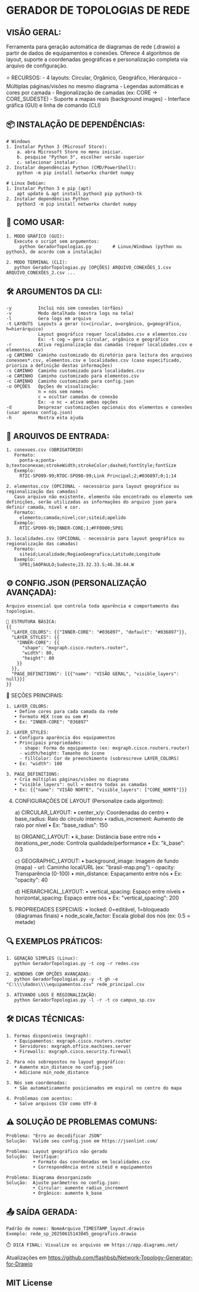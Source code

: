 GERADOR DE TOPOLOGIAS DE REDE
====================================

VISÃO GERAL:
-----------
Ferramenta para geração automática de diagramas de rede (.drawio) a partir de dados de equipamentos e conexões. Oferece 4 algoritmos de layout, suporte a coordenadas geográficas e personalização completa via arquivo de configuração.

⭐ RECURSOS:
    - 4 layouts: Circular, Orgânico, Geográfico, Hierárquico
    - Múltiplas páginas/visões no mesmo diagrama
    - Legendas automáticas e cores por camada
    - Regionalização de camadas (ex: CORE -> CORE_SUDESTE)
    - Suporte a mapas reais (background images)
    - Interface gráfica (GUI) e linha de comando (CLI)

📦 INSTALAÇÃO DE DEPENDÊNCIAS:
----------------------------

    # Windows
    1. Instalar Python 3 (Microsof Store):
        a. abra Microsoft Store no menu iniciar.
        b. pesquise "Python 3", escolher versão superior
        c. selecionar instalar.
    2. Instalar dependências Python (CMD/PowerShell):
		python -m pip install networkx chardet numpy

	# Linux Debian:
    1. Instalar Python 3 e pip (apt)
		apt update & apt install python3 pip python3-tk
    2. Instalar dependências Python
		python3 -m pip install networkx chardet numpy

🚀 COMO USAR:
------------
    1. MODO GRÁFICO (GUI):
       Execute o script sem argumentos:
         python GeradorTopologias.py        # Linux/Windows (python ou python3, de acordo com a instalação)

    2. MODO TERMINAL (CLI):
       python GeradorTopologias.py [OPÇÕES] ARQUIVO_CONEXÕES_1.csv ARQUIVO_CONEXÕES_2.csv ...

🛠️ ARGUMENTOS DA CLI:
--------------------
    -y          Inclui nós sem conexões (órfãos)
    -v          Modo detalhado (mostra logs na tela)
    -l          Gera logs em arquivo
    -t LAYOUTS  Layouts a gerar (c=circular, o=orgânico, g=geográfico, h=hierárquico)
                Layout geográfico requer localidades.csv e elementos.csv
                Ex: -t cog → gera circular, orgânico e geográfico
    -r          Ativa regionalização das camadas (requer localidades.csv e elementos.csv)
    -g CAMINHO  Caminho customizado do diretório para leitura dos arquivos conexoes*.csv, elementos.csv e localidades.csv (caso especificado, prioriza a definição destas informações)
    -s CAMINHO  Caminho customizado para localidades.csv
    -e CAMINHO  Caminho customizado para elementos.csv
    -c CAMINHO  Caminho customizado para config.json
    -o OPÇÕES   Opções de visualização:
                n = nós sem nomes
                c = ocultar camadas de conexão
                Ex: -o nc → ativa ambas opções
    -d          Desprezar customizações opcionais dos elementos e conexões (usar apenas config.json)
    -h          Mostra esta ajuda

📂 ARQUIVOS DE ENTRADA:
----------------------

    1. conexoes.csv (OBRIGATÓRIO)
       Formato:
         ponta-a;ponta-b;textoconexao;strokeWidth;strokeColor;dashed;fontStyle;fontSize
       Exemplo:
         RTIC-SPO99-99;RTOC-SPO98-99;Link Principal;2;#036897;0;1;14

    2. elementos.csv (OPCIONAL - necessário para layout geográfico ou regionalização das camadas)
       Caso arquivo não existente, elemento não encontrado ou elemento sem definições, serão utilizadas as informações do arquivo json para definir camada, nivel e cor.
       Formato:
         elemento;camada;nivel;cor;siteid;apelido
       Exemplo:
         RTIC-SPO99-99;INNER-CORE;1;#FF0000;SP01

    3. localidades.csv (OPCIONAL - necessário para layout geográfico ou regionalização das camadas)
       Formato:
         siteid;Localidade;RegiaoGeografica;Latitude;Longitude
       Exemplo:
         SP01;SAOPAULO;Sudeste;23.32.33.S;46.38.44.W

⚙️ CONFIG.JSON (PERSONALIZAÇÃO AVANÇADA):
----------------------------------------
    Arquivo essencial que controla toda aparência e comportamento das topologias.

    🔧 ESTRUTURA BÁSICA:
    {{
      "LAYER_COLORS": {{"INNER-CORE": "#036897", "default": "#036897"}},
      "LAYER_STYLES": {{
        "INNER-CORE": {{
          "shape": "mxgraph.cisco.routers.router",
          "width": 80,
          "height": 80
        }}
      }},
      "PAGE_DEFINITIONS": [{{"name": "VISÃO GERAL", "visible_layers": null}}]
    }}

📌 SEÇÕES PRINCIPAIS:

    1. LAYER_COLORS:
       • Define cores para cada camada da rede
       • Formato HEX (com ou sem #)
       • Ex: "INNER-CORE": "036897"

    2. LAYER_STYLES:
       • Configura aparência dos equipamentos
       • Principais propriedades:
         - shape: Forma do equipamento (ex: mxgraph.cisco.routers.router)
         - width/height: Tamanho do ícone
         - fillColor: Cor de preenchimento (sobrescreve LAYER_COLORS)
       • Ex: "width": 100

    3. PAGE_DEFINITIONS:
       • Cria múltiplas páginas/visões no diagrama
       • "visible_layers": null → mostra todas as camadas
       • Ex: {{"name": "VISÃO NORTE", "visible_layers": ["CORE_NORTE"]}}

4. CONFIGURAÇÕES DE LAYOUT (Personalize cada algoritmo):

    a) CIRCULAR_LAYOUT:
       • center_x/y: Coordenadas do centro
       • base_radius: Raio do círculo interno
       • radius_increment: Aumento de raio por nível
       • Ex: "base_radius": 150

    b) ORGANIC_LAYOUT:
       • k_base: Distância base entre nós
       • iterations_per_node: Controla qualidade/performance
       • Ex: "k_base": 0.3

    c) GEOGRAPHIC_LAYOUT:
       • background_image: Imagem de fundo (mapa)
         - url: Caminho local/URL (ex: "brasil-map.png")
         - opacity: Transparência (0-100)
       • min_distance: Espaçamento entre nós
       • Ex: "opacity": 40

    d) HIERARCHICAL_LAYOUT:
       • vertical_spacing: Espaço entre níveis
       • horizontal_spacing: Espaço entre nós
       • Ex: "vertical_spacing": 200

5. PROPRIEDADES ESPECIAIS:
   • locked: 0=editável, 1=bloqueado (diagramas finais)
   • node_scale_factor: Escala global dos nós (ex: 0.5 = metade)

🔍 EXEMPLOS PRÁTICOS:
--------------------

    1. GERAÇÃO SIMPLES (Linux):
       python GeradorTopologias.py -t cog -r redes.csv

    2. WINDOWS COM OPÇÕES AVANÇADAS:
       python GeradorTopologias.py -y -t gh -e "C:\\\\dados\\\\equipamentos.csv" rede_principal.csv

    3. ATIVANDO LOGS E REGIONALIZAÇÃO:
       python GeradorTopologias.py -l -r -t co campus_sp.csv

🛠️ DICAS TÉCNICAS:
------------------
    1. Formas disponíveis (mxgraph):
       • Equipamentos: mxgraph.cisco.routers.router
       • Servidores: mxgraph.office.machines.server
       • Firewalls: mxgraph.cisco.security.firewall

    2. Para nós sobrepostos no layout geográfico:
       • Aumente min_distance no config.json
       • Adicione min_node_distance

    3. Nós sem coordenadas:
       • São automaticamente posicionados em espiral no centro do mapa

    4. Problemas com acentos:
       • Salve arquivos CSV como UTF-8

⚠️ SOLUÇÃO DE PROBLEMAS COMUNS:
-------------------------------
    Problema: "Erro ao decodificar JSON"
    Solução:  Valide seu config.json em https://jsonlint.com/

    Problema: Layout geográfico não gerado
    Solução:  Verifique:
              • Formato das coordenadas em localidades.csv
              • Correspondência entre siteid e equipamentos

    Problema: Diagrama desorganizado
    Solução:  Ajuste parâmetros no config.json:
              • Circular: aumente radius_increment
              • Orgânico: aumente k_base

📤 SAÍDA GERADA:
---------------
    Padrão de nomes: NomeArquivo_TIMESTAMP_layout.drawio
    Exemplo: rede_sp_20250615143045_geografico.drawio

    ⏱️ DICA FINAL: Visualize os arquivos em https://app.diagrams.net/

Atualizações em https://github.com/flashbsb/Network-Topology-Generator-for-Drawio

## MIT License
